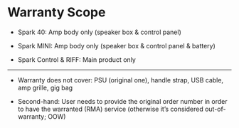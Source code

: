 # Warranty Scope
-   Spark 40: Amp body only (speaker box & control panel) 

-   Spark MINI: Amp body only (speaker box & control panel & battery)

-   Spark Control & RIFF: Main product only  

---
-   Warranty does not cover: PSU (original one), handle strap, USB cable, amp grille, gig bag
  
-   Second-hand: User needs to provide the original order number in order to have the warranted (RMA) service (otherwise it’s considered out-of-warranty; OOW)
